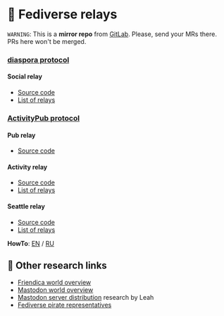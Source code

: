 
# :ocean: Fediverse relays

`WARNING`: This is a __mirror repo__ from [GitLab](https://gitlab.com/distributopia/fediverse-relays). Please, send your MRs there. PRs here won't be merged.

### [diaspora protocol](#diaspora-protocol)

#### Social relay
* [Source code](https://github.com/jaywink/social-relay)
* [List of relays](https://the-federation.info/social-relay)

### [ActivityPub protocol](#activitypub-protocol)

#### Pub relay
* [Source code](https://source.joinmastodon.org/mastodon/pub-relay)

#### Activity relay
* [Source code](https://git.pleroma.social/pleroma/relay)
* [List of relays](https://fediverse.network/activityrelay)

#### Seattle relay
* [Source code](https://gitlab.com/jankysolutions/social.seattle.wa.us/relay)
* [List of relays](https://fediverse.network/social.seattle.wa.us-relay)

**HowTo**: [EN](https://pleroma.site/objects/d1467990-9e4a-47cd-a43a-376377b2a009) / [RU](https://mastodonsocial.ru/@rf/101092489454309134)

## 🌟 Other research links
- [Friendica world overview](https://gitlab.com/distributopia/friendica-world-overview)
- [Mastodon world overview](https://gitlab.com/distributopia/masto-world-overview)
- [Mastodon server distribution](https://chaos.social/@leah/99837391793032137) research by Leah
- [Fediverse pirate representatives](https://gitlab.com/distributopia/caramba)
